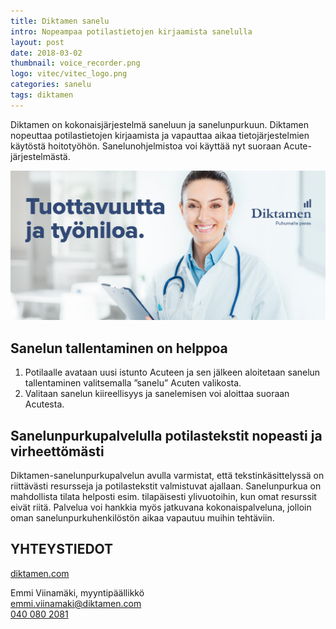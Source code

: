 ```yaml
---
title: Diktamen sanelu
intro: Nopeampaa potilastietojen kirjaamista sanelulla
layout: post
date: 2018-03-02
thumbnail: voice_recorder.png
logo: vitec/vitec_logo.png
categories: sanelu
tags: diktamen
---
```


Diktamen on kokonaisjärjestelmä saneluun ja sanelunpurkuun.  Diktamen nopeuttaa potilastietojen kirjaamista ja vapauttaa aikaa tietojärjestelmien käytöstä hoitotyöhön. Sanelunohjelmistoa voi käyttää nyt suoraan Acute-järjestelmästä. 

![diktamen](/portfolio/diktamen/naislaakari.png)

## Sanelun tallentaminen on helppoa

1. Potilaalle avataan uusi istunto Acuteen ja sen jälkeen aloitetaan sanelun tallentaminen valitsemalla ”sanelu” Acuten valikosta. 
2. Valitaan sanelun kiireellisyys ja sanelemisen voi aloittaa suoraan Acutesta.

## Sanelunpurkupalvelulla potilastekstit nopeasti ja virheettömästi

Diktamen-sanelunpurkupalvelun avulla varmistat, että tekstinkäsittelyssä on riittävästi resursseja ja potilastekstit valmistuvat ajallaan. Sanelunpurkua on mahdollista tilata helposti esim. tilapäisesti ylivuotoihin, kun omat resurssit eivät riitä. Palvelua voi hankkia myös jatkuvana kokonaispalveluna, jolloin oman sanelunpurkuhenkilöstön aikaa vapautuu muihin tehtäviin.

## YHTEYSTIEDOT

[diktamen.com](https://diktamen.com)  

Emmi Viinamäki, myyntipäällikkö   
[emmi.viinamaki@diktamen.com](mailto://emmi.viinamaki@diktamen.com)  
[040 080 2081](tel://+358400802081)